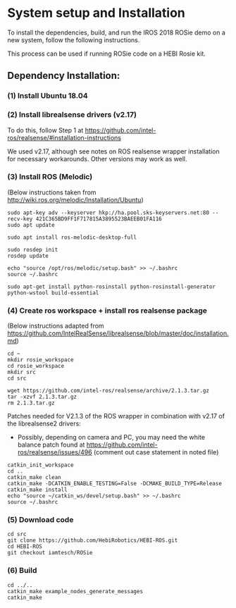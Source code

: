 # System setup and Installation

To install the dependencies, build, and run the IROS 2018 ROSie demo on a new system, follow the following instructions.

This process can be used if running ROSie code on a HEBI Rosie kit.

## Dependency Installation:

### (1) Install Ubuntu 18.04

### (2) Install librealsense drivers (v2.17)

To do this, follow Step 1 at https://github.com/intel-ros/realsense/#installation-instructions

We used v2.17, although see notes on ROS realsense wrapper installation for necessary workarounds.  Other versions may work as well.

### (3) Install ROS (Melodic)

(Below instructions taken from http://wiki.ros.org/melodic/Installation/Ubuntu)

```sudo sh -c 'echo "deb http://packages.ros.org/ros/ubuntu $(lsb_release -sc) main" > /etc/apt/sources.list.d/ros-latest.list'
sudo apt-key adv --keyserver hkp://ha.pool.sks-keyservers.net:80 --recv-key 421C365BD9FF1F717815A3895523BAEEB01FA116
sudo apt update

sudo apt install ros-melodic-desktop-full

sudo rosdep init
rosdep update

echo "source /opt/ros/melodic/setup.bash" >> ~/.bashrc
source ~/.bashrc

sudo apt-get install python-rosinstall python-rosinstall-generator python-wstool build-essential
```

### (4) Create ros workspace + install ros realsense package

(Below instructions adapted from https://github.com/IntelRealSense/librealsense/blob/master/doc/installation.md)

```
cd ~
mkdir rosie_workspace
cd rosie_workspace
mkdir src
cd src
```

```
wget https://github.com/intel-ros/realsense/archive/2.1.3.tar.gz
tar -xzvf 2.1.3.tar.gz
rm 2.1.3.tar.gz
```

Patches needed for V2.1.3 of the ROS wrapper in combination with v2.17 of the librealsense2 drivers:
* Possibly, depending on camera and PC, you may need the white balance patch found at https://github.com/intel-ros/realsense/issues/496 (comment out case statement in noted file)

```
catkin_init_workspace 
cd ..
catkin_make clean
catkin_make -DCATKIN_ENABLE_TESTING=False -DCMAKE_BUILD_TYPE=Release
catkin_make install
echo "source ~/catkin_ws/devel/setup.bash" >> ~/.bashrc
source ~/.bashrc
```

### (5) Download code

```
cd src
git clone https://github.com/HebiRobotics/HEBI-ROS.git
cd HEBI-ROS
git checkout iamtesch/ROSie
```

### (6) Build

```
cd ../..
catkin_make example_nodes_generate_messages
catkin_make
```
